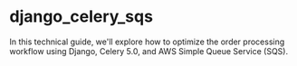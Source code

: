 # django_celery_sqs
In this technical guide, we'll explore how to optimize the order processing workflow using Django, Celery 5.0, and AWS Simple Queue Service (SQS).
